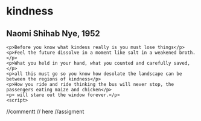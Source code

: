 <!DOCTYPE html>

<html lang="en">

<head>
    <link rel="stylesheet" href="poem.css">
    <title> poem of kindness </title>
    <meta charset="UTF-8">
	<!-- this is an assigment -->
</head>
<body>
    <h1>kindness</h1>  
    <h2>Naomi Shihab Nye, 1952</h2> 

    <p>Before you know what kindess really is you must lose things</p>
    <p>Feel the future dissolve in a moment like salt in a weakened broth.</p>
    <p>What you held in your hand, what you counted and carefully saved,</p>
    <p>all this must go so you know how desolate the landscape can be between the regions of kindness</p>
    <p>How you ride and ride thinking the bus will never stop, the passengers eating maize and chicken</p>
    <p> will stare out the window forever.</p>
    <script>
//commentt
// here
//assigment
     </script>
</body>

</html>
